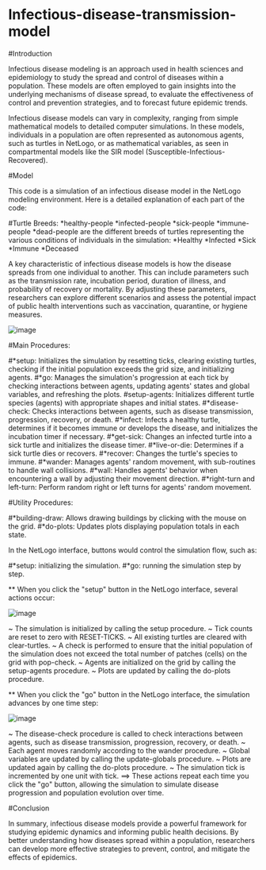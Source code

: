 # Infectious-disease-transmission-model
#Introduction

Infectious disease modeling is an approach used in health sciences and epidemiology to study the spread and control of diseases within a population. These models are often employed to gain insights into the underlying mechanisms of disease spread, to evaluate the effectiveness of control and prevention strategies, and to forecast future epidemic trends.

Infectious disease models can vary in complexity, ranging from simple mathematical models to detailed computer simulations. In these models, individuals in a population are often represented as autonomous agents, such as turtles in NetLogo, or as mathematical variables, as seen in compartmental models like the SIR model (Susceptible-Infectious-Recovered).

#Model 

This code is a simulation of an infectious disease model in the NetLogo modeling environment. Here is a detailed explanation of each part of the code: 

#Turtle Breeds:
*healthy-people
*infected-people
*sick-people
*immune-people
*dead-people 
are the different breeds of turtles representing the various conditions of individuals in the simulation:
*Healthy
*Infected
*Sick
*Immune
*Deceased

A key characteristic of infectious disease models is how the disease spreads from one individual to another. This can include parameters such as the transmission rate, incubation period, duration of illness, and probability of recovery or mortality. By adjusting these parameters, researchers can explore different scenarios and assess the potential impact of public health interventions such as vaccination, quarantine, or hygiene measures.

![image](https://github.com/AmelMansour/Infectious-disease-transmission-model/assets/141269604/d32a68a4-b574-43db-8e6e-3a7be4d18f89)


#Main Procedures:

#*setup: 
Initializes the simulation by resetting ticks, clearing existing turtles, checking if the initial population exceeds the grid size, and initializing agents.
#*go: 
Manages the simulation's progression at each tick by checking interactions between agents, updating agents' states and global variables, and refreshing the plots.
#setup-agents:
Initializes different turtle species (agents) with appropriate shapes and initial states.
#*disease-check:
Checks interactions between agents, such as disease transmission, progression, recovery, or death.
#*infect:
Infects a healthy turtle, determines if it becomes immune or develops the disease, and initializes the incubation timer if necessary.
#*get-sick:
Changes an infected turtle into a sick turtle and initializes the disease timer.
#*live-or-die:
Determines if a sick turtle dies or recovers.
#*recover:
Changes the turtle's species to immune.
#*wander:
Manages agents' random movement, with sub-routines to handle wall collisions.
#*wall:
Handles agents' behavior when encountering a wall by adjusting their movement direction.
#*right-turn and left-turn:
Perform random right or left turns for agents' random movement.


#Utility Procedures:

#*building-draw:
Allows drawing buildings by clicking with the mouse on the grid.
#*do-plots:
Updates plots displaying population totals in each state.

In the NetLogo interface, buttons would control the simulation flow, such as:

#*setup:
initializing the simulation.
#*go:
running the simulation step by step.

** When you click the "setup" button in the NetLogo interface, several actions occur:

![image](https://github.com/AmelMansour/Infectious-disease-transmission-model/assets/141269604/ca2225df-5520-4026-9fff-a0299582846a)

~ The simulation is initialized by calling the setup procedure.
~ Tick counts are reset to zero with RESET-TICKS.
~ All existing turtles are cleared with clear-turtles.
~ A check is performed to ensure that the initial population of the simulation does not exceed the total number of patches (cells) on the grid with pop-check.
~ Agents are initialized on the grid by calling the setup-agents procedure.
~ Plots are updated by calling the do-plots procedure.

** When you click the "go" button in the NetLogo interface, the simulation advances by one time step:

![image](https://github.com/AmelMansour/Infectious-disease-transmission-model/assets/141269604/3bc20a6b-4e77-4dd5-ac7d-68ee08943358)

~ The disease-check procedure is called to check interactions between agents, such as disease transmission, progression, recovery, or death.
~ Each agent moves randomly according to the wander procedure.
~ Global variables are updated by calling the update-globals procedure.
~ Plots are updated again by calling the do-plots procedure.
~ The simulation tick is incremented by one unit with tick.
==> These actions repeat each time you click the "go" button, allowing the simulation to simulate disease progression and population evolution over time.

#Conclusion

In summary, infectious disease models provide a powerful framework for studying epidemic dynamics and informing public health decisions. By better understanding how diseases spread within a population, researchers can develop more effective strategies to prevent, control, and mitigate the effects of epidemics.
